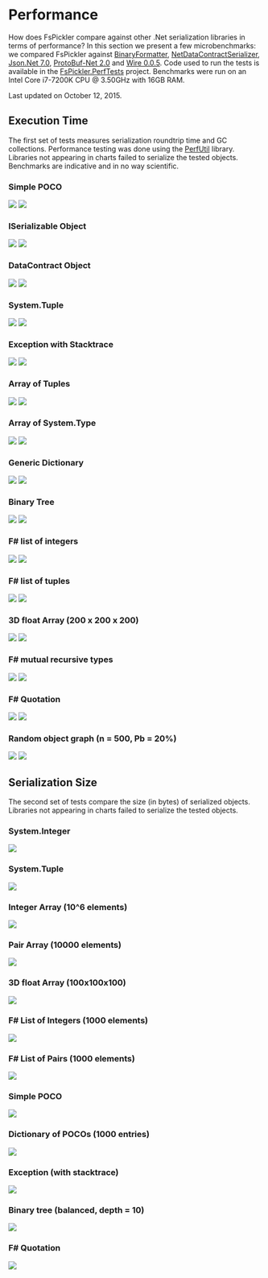 # Performance

How does FsPickler compare against other .Net serialization libraries in terms of performance? 
In this section we present a few microbenchmarks: we compared FsPickler against 
[BinaryFormatter](http://msdn.microsoft.com/en-us/library/system.runtime.serialization.formatters.binary.binaryformatter.aspx), 
[NetDataContractSerializer](http://msdn.microsoft.com/en-us/library/system.runtime.serialization.netdatacontractserializer.aspx), 
[Json.Net 7.0](http://james.newtonking.com/json), [ProtoBuf-Net 2.0](https://code.google.com/p/protobuf-net/)
and [Wire 0.0.5](https://www.nuget.org/packages/Wire).
Code used to run the tests is available in the 
[FsPickler.PerfTests](https://github.com/nessos/FsPickler/tree/master/tests/FsPickler.PerfTests) project.
Benchmarks were run on an Intel Core i7-7200K CPU @ 3.50GHz with 16GB RAM.

Last updated on October 12, 2015.

## Execution Time

The first set of tests measures serialization roundtrip time and GC collections.
Performance testing was done using the [PerfUtil](https://github.com/eiriktsarpalis/PerfUtil) library. 
Libraries not appearing in charts failed to serialize the tested objects.
Benchmarks are indicative and in no way scientific.

### Simple POCO

<img src="benchmarks/time/poco.png" />
<img src="benchmarks/gc/poco.png" />

### ISerializable Object

<img src="benchmarks/time/iserializable.png" />
<img src="benchmarks/gc/iserializable.png" />

### DataContract Object

<img src="benchmarks/time/datacontract.png" />
<img src="benchmarks/gc/datacontract.png" />

### System.Tuple

<img src="benchmarks/time/tuple6.png" />
<img src="benchmarks/gc/tuple6.png" />

### Exception with Stacktrace

<img src="benchmarks/time/exception.png" />
<img src="benchmarks/gc/exception.png" />

### Array of Tuples

<img src="benchmarks/time/tuplearray.png" />
<img src="benchmarks/gc/tuplearray.png" />

### Array of System.Type

<img src="benchmarks/time/typearray.png" />
<img src="benchmarks/gc/typearray.png" />

### Generic Dictionary

<img src="benchmarks/time/dict.png" />
<img src="benchmarks/gc/dict.png" />

### Binary Tree

<img src="benchmarks/time/tree.png" />
<img src="benchmarks/gc/tree.png" />

### F# list of integers

<img src="benchmarks/time/intlist.png" />
<img src="benchmarks/gc/intlist.png" />

### F# list of tuples

<img src="benchmarks/time/pairlist.png" />
<img src="benchmarks/gc/pairlist.png" />

### 3D float Array (200 x 200 x 200)

<img src="benchmarks/time/3darray.png" />
<img src="benchmarks/gc/3darray.png" />

### F# mutual recursive types

<img src="benchmarks/time/fsmutual.png" />
<img src="benchmarks/gc/fsmutual.png" />

### F# Quotation

<img src="benchmarks/time/quotation.png" />
<img src="benchmarks/gc/quotation.png" />

### Random object graph (n = 500, Pb = 20%)

<img src="benchmarks/time/graph.png" />
<img src="benchmarks/gc/graph.png" />

## Serialization Size

The second set of tests compare the size (in bytes) of serialized objects.
Libraries not appearing in charts failed to serialize the tested objects.

### System.Integer

<img src="benchmarks/size/integer.png" />

### System.Tuple

<img src="benchmarks/size/pair.png" />

### Integer Array (10^6 elements)

<img src="benchmarks/size/intarray.png" />

### Pair Array (10000 elements)

<img src="benchmarks/size/pairarray.png" />

### 3D float Array (100x100x100)

<img src="benchmarks/size/3darray.png" />

### F# List of Integers (1000 elements)

<img src="benchmarks/size/intlist.png" />

### F# List of Pairs (1000 elements)

<img src="benchmarks/size/pairlist.png" />

### Simple POCO

<img src="benchmarks/size/poco.png" />

### Dictionary of POCOs (1000 entries)

<img src="benchmarks/size/dict.png" />

### Exception (with stacktrace)

<img src="benchmarks/size/exception.png" />

### Binary tree (balanced, depth = 10)

<img src="benchmarks/size/tree.png" />

### F# Quotation

<img src="benchmarks/size/quotation.png" />